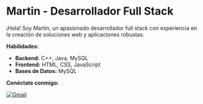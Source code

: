 # **Martin - Desarrollador Full Stack**

¡Hola! Soy Martin, un apasionado desarrollador full stack con experiencia en la creación de soluciones web y aplicaciones robustas.

**Habilidades:**

* **Backend:** C++, Java, MySQL
* **Frontend:** HTML, CSS, JavaScript
* **Bases de Datos:** MySQL

**Conéctate conmigo:**

[<img src="https://img.shields.io/badge/Gmail-red?style=for-the-badge&logo=gmail" alt="Gmail">](mailto:martinberon02@gmail.com)
